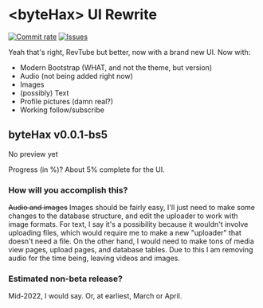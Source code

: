 <!--![Light](http://forum.rocktube.ml/styles/aero/theme/images/site_logo.gif#gh-dark-mode-only)-->
# &lt;byteHax&gt; UI Rewrite
[![Commit rate](https://img.shields.io/github/commit-activity/m/jko64/bytehax?label=Commits)](https://github.com/jko64/bytehax/commits/master)
[![Issues](https://img.shields.io/github/issues/jko64/bytehax)](https://github.com/jko64/bytehax/issues)

Yeah that's right, RevTube but better, now with a brand new UI.
Now with:
- Modern Bootstrap (WHAT, and not the theme, but version)
- Audio (not being added right now)
- Images
- (possibly) Text
- Profile pictures (damn real?)
- Working follow/subscribe
## byteHax v0.0.1-bs5
No preview yet
<!--![preview](http://dev.rocktube.ml/static/preview/betafeb7-17.png)-->
Progress (in %)? About 5% complete for the UI.
### How will you accomplish this?
~~Audio and images~~ Images should be fairly easy, I'll just need to make some changes to the database structure, and edit the uploader to work with image formats. For text, I say it's a possibility because it wouldn't involve uploading files, which would require me to make a new "uploader" that doesn't need a file. On the other hand, I would need to make tons of media view pages, upload pages, and database tables. Due to this I am removing audio for the time being, leaving videos and images.
### Estimated non-beta release?
Mid-2022, I would say. Or, at earliest, March or April.
